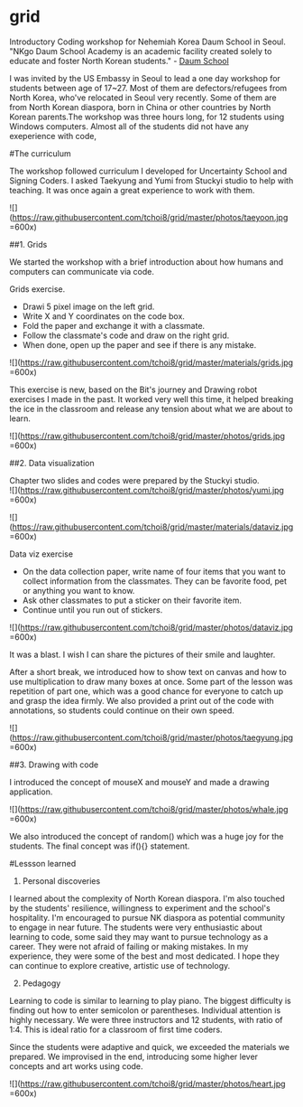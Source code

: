 # grid

Introductory Coding workshop for Nehemiah Korea Daum School in Seoul. "NKgo Daum School Academy is an academic facility created solely to educate and foster North Korean students." - [Daum School](http://nkgobridge.weebly.com/) 

I was invited by the US Embassy in Seoul to lead a one day workshop for students between age of 17~27. Most of them are defectors/refugees from North Korea, who've relocated in Seoul very recently. Some of them are from North Korean diaspora, born in China or other countries by North Korean parents.The workshop was three hours long, for 12 students using Windows computers. Almost all of the students did not have any exeperience with code,  



#The curriculum

The workshop followed curriculum I developed for Uncertainty School and Signing Coders. I asked Taekyung and Yumi from Stuckyi studio to help with teaching. It was once again a great experience to work with them.  



![](https://raw.githubusercontent.com/tchoi8/grid/master/photos/taeyoon.jpg =600x)


##1. Grids 

We started the workshop with a brief introduction about how humans and computers can communicate via code. 

Grids exercise.

- Drawi 5 pixel image on the left grid. 
- Write X and Y coordinates on the code box. 
- Fold the paper and exchange it with a classmate.
- Follow the classmate's code and draw on the right grid.
- When done, open up the paper and see if there is any mistake.  
 
![](https://raw.githubusercontent.com/tchoi8/grid/master/materials/grids.jpg =600x)


This exercise is new, based on the Bit's journey and Drawing robot exercises I made in the past. It worked very well this time, it helped breaking the ice in the classroom and release any tension about what we are about to learn. 

![](https://raw.githubusercontent.com/tchoi8/grid/master/photos/grids.jpg =600x)

##2. Data visualization 

Chapter two slides and codes were prepared by the Stuckyi studio.   
![](https://raw.githubusercontent.com/tchoi8/grid/master/photos/yumi.jpg =600x)


![](https://raw.githubusercontent.com/tchoi8/grid/master/materials/dataviz.jpg =600x)


Data viz exercise

- On the data collection paper, write name of four items that you want to collect information from the classmates. They can be favorite food, pet or anything you want to know. 
- Ask other classmates to put a sticker on their favorite item.
- Continue until you run out of stickers.   

![](https://raw.githubusercontent.com/tchoi8/grid/master/photos/dataviz.jpg =600x)

It was a blast. I wish I can share the pictures of their smile and laughter. 

After a short break, we introduced how to show text on canvas and how to use multiplication to draw many boxes at once. Some part of the lesson was repetition of part one, which was a good chance for everyone to catch up and grasp the idea firmly. We also provided a print out of the code with annotations, so students could continue on their own speed.  

![](https://raw.githubusercontent.com/tchoi8/grid/master/photos/taegyung.jpg =600x)

##3. Drawing with code

I introduced the concept of mouseX and mouseY and made a drawing application. 

![](https://raw.githubusercontent.com/tchoi8/grid/master/photos/whale.jpg =600x)

We also introduced the concept of random() which was a huge joy for the students. The final concept was if(){} statement. 





#Lessson learned 
 
 1. Personal discoveries 

I learned about the complexity of North Korean diaspora. I'm also touched by the students' resilience, willingness to experiment and the school's hospitality. I'm encouraged to pursue NK diaspora as potential community to engage in near future. The students were very enthusiastic about learning to code, some said they may want to pursue technology as a career. They were not afraid of failing or making mistakes. In my experience, they were some of the best and most dedicated. I hope they can continue to explore creative, artistic use of technology. 

 
 2. Pedagogy 
 
Learning to code is similar to learning to play piano. The biggest difficulty is finding out how to enter semicolon or parentheses. Individual attention is highly necessary. We were three instructors and 12 students, with ratio of 1:4. This is ideal ratio for a classroom of first time coders. 

Since the students were adaptive and quick, we exceeded the materials we prepared. We improvised in the end, introducing some higher lever concepts and art works using code.


![](https://raw.githubusercontent.com/tchoi8/grid/master/photos/heart.jpg =600x)